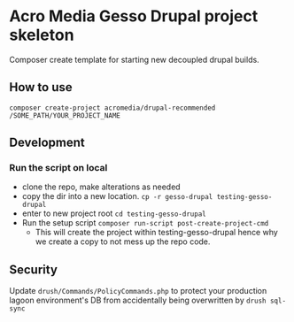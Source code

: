 # Acro Media Gesso Drupal project skeleton

Composer create template for starting new decoupled drupal builds.

## How to use

`composer create-project acromedia/drupal-recommended /SOME_PATH/YOUR_PROJECT_NAME`

## Development
### Run the script on local
- clone the repo, make alterations as needed
- copy the dir into a new location. `cp -r gesso-drupal testing-gesso-drupal`
- enter to new project root `cd testing-gesso-drupal`
- Run the setup script `composer run-script post-create-project-cmd`
  - This will create the project within testing-gesso-drupal hence why we create a copy
    to not mess up the repo code.

## Security

Update `drush/Commands/PolicyCommands.php` to protect your production lagoon environment's DB from accidentally being overwritten by `drush sql-sync`
